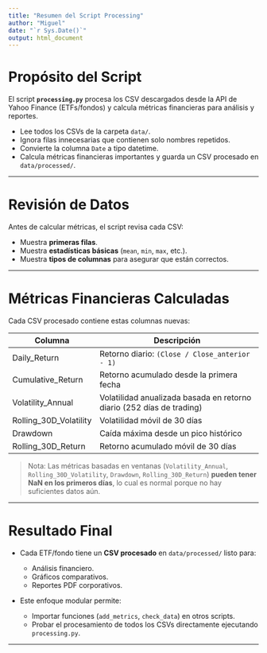 ```yaml
---
title: "Resumen del Script Processing"
author: "Miguel"
date: "`r Sys.Date()`"
output: html_document
---
```


# Propósito del Script

El script **`processing.py`** procesa los CSV descargados desde la API de Yahoo Finance (ETFs/fondos) y calcula métricas financieras para análisis y reportes.

- Lee todos los CSVs de la carpeta `data/`.
- Ignora filas innecesarias que contienen solo nombres repetidos.
- Convierte la columna `Date` a tipo datetime.
- Calcula métricas financieras importantes y guarda un CSV procesado en `data/processed/`.

---

# Revisión de Datos

Antes de calcular métricas, el script revisa cada CSV:

- Muestra **primeras filas**.
- Muestra **estadísticas básicas** (`mean`, `min`, `max`, etc.).
- Muestra **tipos de columnas** para asegurar que están correctos.

---

# Métricas Financieras Calculadas

Cada CSV procesado contiene estas columnas nuevas:

| Columna                  | Descripción |
|---------------------------|-------------|
| Daily_Return             | Retorno diario: `(Close / Close_anterior - 1)` |
| Cumulative_Return        | Retorno acumulado desde la primera fecha |
| Volatility_Annual        | Volatilidad anualizada basada en retorno diario (252 días de trading) |
| Rolling_30D_Volatility   | Volatilidad móvil de 30 días |
| Drawdown                 | Caída máxima desde un pico histórico |
| Rolling_30D_Return       | Retorno acumulado móvil de 30 días |

> Nota: Las métricas basadas en ventanas (`Volatility_Annual`, `Rolling_30D_Volatility`, `Drawdown`, `Rolling_30D_Return`) **pueden tener NaN en los primeros días**, lo cual es normal porque no hay suficientes datos aún.

---

# Resultado Final

- Cada ETF/fondo tiene un **CSV procesado** en `data/processed/` listo para:
  - Análisis financiero.
  - Gráficos comparativos.
  - Reportes PDF corporativos.

- Este enfoque modular permite:
  - Importar funciones (`add_metrics`, `check_data`) en otros scripts.
  - Probar el procesamiento de todos los CSVs directamente ejecutando `processing.py`.

---
